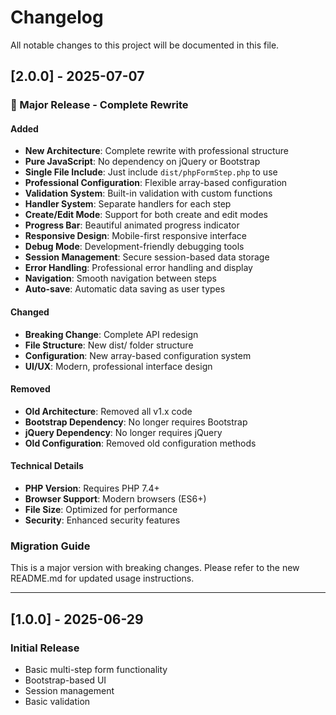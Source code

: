 # Changelog

All notable changes to this project will be documented in this file.

## [2.0.0] - 2025-07-07

### 🚀 Major Release - Complete Rewrite

#### Added
- **New Architecture**: Complete rewrite with professional structure
- **Pure JavaScript**: No dependency on jQuery or Bootstrap
- **Single File Include**: Just include `dist/phpFormStep.php` to use
- **Professional Configuration**: Flexible array-based configuration
- **Validation System**: Built-in validation with custom functions
- **Handler System**: Separate handlers for each step
- **Create/Edit Mode**: Support for both create and edit modes
- **Progress Bar**: Beautiful animated progress indicator
- **Responsive Design**: Mobile-first responsive interface
- **Debug Mode**: Development-friendly debugging tools
- **Session Management**: Secure session-based data storage
- **Error Handling**: Professional error handling and display
- **Navigation**: Smooth navigation between steps
- **Auto-save**: Automatic data saving as user types

#### Changed
- **Breaking Change**: Complete API redesign
- **File Structure**: New dist/ folder structure
- **Configuration**: New array-based configuration system
- **UI/UX**: Modern, professional interface design

#### Removed
- **Old Architecture**: Removed all v1.x code
- **Bootstrap Dependency**: No longer requires Bootstrap
- **jQuery Dependency**: No longer requires jQuery
- **Old Configuration**: Removed old configuration methods

#### Technical Details
- **PHP Version**: Requires PHP 7.4+
- **Browser Support**: Modern browsers (ES6+)
- **File Size**: Optimized for performance
- **Security**: Enhanced security features

### Migration Guide
This is a major version with breaking changes. Please refer to the new README.md for updated usage instructions.

---

## [1.0.0] - 2025-06-29

### Initial Release
- Basic multi-step form functionality
- Bootstrap-based UI
- Session management
- Basic validation
